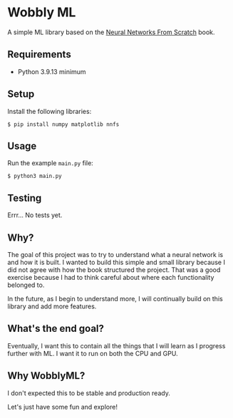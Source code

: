 # Wobbly ML
A simple ML library based on the [Neural Networks From Scratch](https://nnfs.io) book.

## Requirements
- Python 3.9.13 minimum

## Setup
Install the following libraries:
```
$ pip install numpy matplotlib nnfs
```

## Usage
Run the example `main.py` file:
```
$ python3 main.py
```

## Testing
Errr... No tests yet.

## Why?
The goal of this project was to try to understand what a neural network is and how it is built. I wanted to build this simple and small library because I did not agree with how the book structured the project. That was a good exercise because I had to think careful about where each functionality belonged to.

In the future, as I begin to understand more, I will continually build on this library and add more features.

## What's the end goal?
Eventually, I want this to contain all the things that I will learn as I progress further with ML.
I want it to run on both the CPU and GPU.

## Why WobblyML?
I don't expected this to be stable and production ready.

Let's just have some fun and explore!
